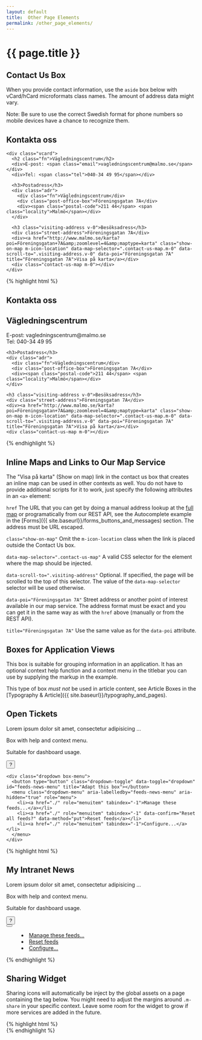 ```yaml
---
layout: default
title:  Other Page Elements
permalink: /other_page_elements/
---
```


# {{ page.title }}


## Contact Us Box
When you provide contact information, use the `aside` box below with vCard/hCard microformats class names. The amount of address data might vary.

Note: Be sure to use the correct Swedish format for phone numbers so mobile devices have a chance to recognize them.

<div class="example">
  <aside class="contact-us basic">
    <h1>Kontakta oss</h1>

    <div class="vcard">
      <h2 class="fn">Vägledningscentrum</h2>
      <div>E-post: <span class="email">vagledningscentrum@malmo.se</span></div>
      <div>Tel: <span class="tel">040-34 49 95</span></div>

      <h3>Postadress</h3>
      <div class="adr">
        <div class="fn">Vägledningscentrum</div>
        <div class="post-office-box">Föreningsgatan 7A</div>
        <div><span class="postal-code">211 44</span> <span class="locality">Malmö</span></div>
      </div>

      <h3 class="visiting-address v-0">Besöksadress</h3>
      <div class="street-address">Föreningsgatan 7A</div>
      <div><a href="http://www.malmo.se/karta?poi=Föreningsgatan+7A&amp;zoomlevel=4&amp;maptype=karta" class="show-on-map m-icon-location" data-map-selector=".contact-us-map.m-0" data-scroll-to=".visiting-address.v-0" data-poi="Föreningsgatan 7A" title="Föreningsgatan 7A">Visa på karta</a></div>
      <div class="contact-us-map m-0"></div>
    </div>
  </aside>
</div>

{% highlight html %}
<aside class="contact-us basic">
  <h1>Kontakta oss</h1>

  <div class="vcard">
    <h2 class="fn">Vägledningscentrum</h2>
    <div>E-post: <span class="email">vagledningscentrum@malmo.se</span></div>
    <div>Tel: <span class="tel">040-34 49 95</span></div>

    <h3>Postadress</h3>
    <div class="adr">
      <div class="fn">Vägledningscentrum</div>
      <div class="post-office-box">Föreningsgatan 7A</div>
      <div><span class="postal-code">211 44</span> <span class="locality">Malmö</span></div>
    </div>

    <h3 class="visiting-address v-0">Besöksadress</h3>
    <div class="street-address">Föreningsgatan 7A</div>
    <div><a href="http://www.malmo.se/karta?poi=Föreningsgatan+7A&amp;zoomlevel=4&amp;maptype=karta" class="show-on-map m-icon-location" data-map-selector=".contact-us-map.m-0" data-scroll-to=".visiting-address.v-0" data-poi="Föreningsgatan 7A" title="Föreningsgatan 7A">Visa på karta</a></div>
    <div class="contact-us-map m-0"></div>
  </div>
</aside>
{% endhighlight %}


## Inline Maps and Links to Our Map Service

The "Visa på karta" (Show on map) link in the contact us box that creates an inline map can be used in other contexts as well. You do not have to provide additional scripts for it to work, just specify the following attributes in an `<a>` element:

`href` The URL that you can get by doing a manual address lookup at the [full map](http://malmo.se/karta) or programatically from our REST API, see the Autocomplete example in the [Forms]({{ site.baseurl}}/forms_buttons_and_messages) section. The address must be URL escaped.

`class="show-on-map"` Omit the `m-icon-location` class when the link is placed outside the Contact Us box.

`data-map-selector=".contact-us-map"` A valid CSS selector for the element where the map should be injected.

`data-scroll-to=".visiting-address"` Optional. If specified, the page will be scrolled to the top of this selector. The value of the `data-map-selector` selector will be used otherwise.

`data-poi="Föreningsgatan 7A"` Street address or another point of interest available in our map service. The address format must be exact and you can get it in the same way as with the `href` above (manually or from the REST API).

`title="Föreningsgatan 7A"` Use the same value as for the `data-poi` attribute.


## Boxes for Application Views
This box is suitable for grouping information in an application. It has an optional context help function and a context menu in the titlebar you can use by supplying the markup in the example.

This type of box *must not* be used in article content, see Article Boxes in the [Typography & Article]({{ site.baseurl}}/typography_and_pages).

<div class="example">
  <section class="box" contextmenu="feeds-news-menu" id="feeds-news">
    <h1 class="box-title">Open Tickets</h1>
    <div class="box-instructions">
      <p>Lorem ipsum dolor sit amet, consectetur adipisicing ...</p>
    </div>
    <div class="box-content body-copy">
      <p>Box with help and context menu.</p>
      <p>Suitable for dashboard usage.</p>
    </div>
    <button type="button" class="toggle-instructions" title="Show instructions">?</button>

    <div class="dropdown box-menu">
      <button type="button" class="dropdown-toggle" data-toggle="dropdown" id="feeds-news-menu" title="Adapt this box"></button>
      <menu class="dropdown-menu" aria-labelledby="feeds-news-menu" aria-hidden="true" role="menu">
        <li><a href="./" role="menuitem" tabindex="-1">Manage these feeds...</a></li>
        <li><a href="./" role="menuitem" tabindex="-1" data-confirm="Reset all feeds?" data-method="put">Reset feeds</a></li>
        <li><a href="./" role="menuitem" tabindex="-1">Configure...</a></li>
      </menu>
    </div>
  </section>
</div>

{% highlight html %}
<section class="box" contextmenu="feeds-news-menu" id="feeds-news">
  <h1 class="box-title">My Intranet News</h1>
  <div class="box-instructions">
    <p>Lorem ipsum dolor sit amet, consectetur adipisicing ...</p>
  </div>
  <div class="box-content body-copy">
    <p>Box with help and context menu.</p>
    <p>Suitable for dashboard usage.</p>
  </div>
  <button type="button" class="toggle-instructions" title="Show instructions">?</button>

  <div class="dropdown box-menu">
    <button type="button" class="dropdown-toggle" data-toggle="dropdown" id="feeds-news-menu" title="Adapt this box"></button>
    <menu class="dropdown-menu" aria-labelledby="feeds-news-menu" aria-hidden="true" role="menu">
      <li><a href="./" role="menuitem" tabindex="-1">Manage these feeds...</a></li>
      <li><a href="./" role="menuitem" tabindex="-1" data-confirm="Reset all feeds?" data-method="put">Reset feeds</a></li>
      <li><a href="./" role="menuitem" tabindex="-1">Configure...</a></li>
    </menu>
  </div>
</section>
{% endhighlight %}

## Sharing Widget
Sharing icons will automatically be inject by the global assets on a page containing the tag below. You might need to adjust the margins around `.m-share` in your specific context. Leave some room for the widget to grow if more  services are added in the future.

<div class="example">
  <div class="m-share"></div>
</div>
{% highlight html %}
<div class="m-share"></div>
{% endhighlight %}

